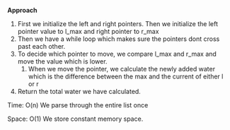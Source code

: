**Approach**



1. First we initialize the left and right pointers. Then we initialize the left pointer value to l_max and right pointer to r_max
2. Then we have a while loop which makes sure the pointers dont cross past each other.
3. To decide which pointer to move, we compare l_max and r_max and move the value which is lower.
    1. When we move the pointer, we calculate the newly added water which is the difference between the max and the current of either l or r
4. Return the total water we have calculated.


Time: O(n) We parse through the entire list once


Space: O(1) We store constant memory space.